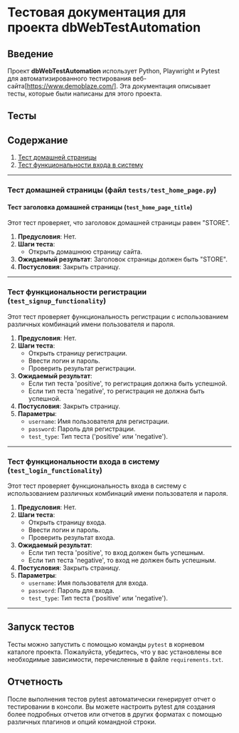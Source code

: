 # Тестовая документация для проекта dbWebTestAutomation

## Введение
Проект **dbWebTestAutomation** использует Python, Playwright и Pytest для автоматизированного тестирования веб-сайта[https://www.demoblaze.com/]. Эта документация описывает тесты, которые были написаны для этого проекта.

## Тесты


## Содержание
1. [Тест домашней страницы](#тест-домашней-страницы)
2. [Тест функциональности входа в систему](#тест-функциональности-входа-в-систему)


---

### Тест домашней страницы (файл `tests/test_home_page.py`)

#### Тест заголовка домашней страницы (`test_home_page_title`)

Этот тест проверяет, что заголовок домашней страницы равен "STORE". 

1. **Предусловия**: Нет.
2. **Шаги теста**:
   - Открыть домашнюю страницу сайта.
3. **Ожидаемый результат**: Заголовок страницы должен быть "STORE".
4. **Постусловия**: Закрыть страницу.

---

### Тест функциональности регистрации (`test_signup_functionality`)

Этот тест проверяет функциональность регистрации с использованием различных комбинаций имени пользователя и пароля.

1. **Предусловия**: Нет.
2. **Шаги теста**:
   - Открыть страницу регистрации.
   - Ввести логин и пароль.
   - Проверить результат регистрации.
3. **Ожидаемый результат**: 
   - Если тип теста 'positive', то регистрация должна быть успешной.
   - Если тип теста 'negative', то регистрация не должна быть успешной.
4. **Постусловия**: Закрыть страницу.
5. **Параметры**:
   - `username`: Имя пользователя для регистрации.
   - `password`: Пароль для регистрации.
   - `test_type`: Тип теста ('positive' или 'negative').

---

### Тест функциональности входа в систему (`test_login_functionality`)

Этот тест проверяет функциональность входа в систему с использованием различных комбинаций имени пользователя и пароля.

1. **Предусловия**: Нет.
2. **Шаги теста**:
   - Открыть страницу входа.
   - Ввести логин и пароль.
   - Проверить результат входа.
3. **Ожидаемый результат**: 
   - Если тип теста 'positive', то вход должен быть успешным.
   - Если тип теста 'negative', то вход не должен быть успешным.
4. **Постусловия**: Закрыть страницу.
5. **Параметры**:
   - `username`: Имя пользователя для входа.
   - `password`: Пароль для входа.
   - `test_type`: Тип теста ('positive' или 'negative').


---


## Запуск тестов

Тесты можно запустить с помощью команды `pytest` в корневом каталоге проекта. Пожалуйста, убедитесь, что у вас установлены все необходимые зависимости, перечисленные в файле `requirements.txt`.

## Отчетность

После выполнения тестов pytest автоматически генерирует отчет о тестировании в консоли. Вы можете настроить pytest для создания более подробных отчетов или отчетов в других форматах с помощью различных плагинов и опций командной строки.

